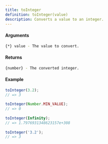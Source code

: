 ```yaml
---
title: toInteger
definition: toInteger(value)
description: Converts a value to an integer.
---
```



#### Arguments


```bash
{*} value - The value to convert.
```


#### Returns


```bash
{number} - The converted integer.
```


#### Example


```ts
toInteger(3.2);
// => 3
 
toInteger(Number.MIN_VALUE);
// => 0
 
toInteger(Infinity);
// => 1.7976931348623157e+308
 
toInteger('3.2');
// => 3
```